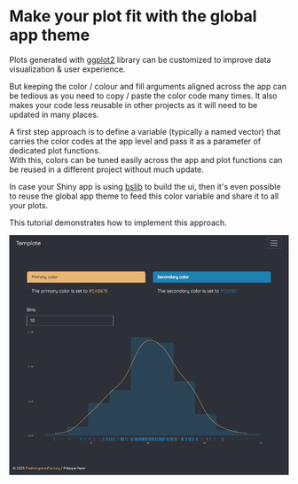 # Make your plot fit with the global app theme

Plots generated with [ggplot2](https://ggplot2.tidyverse.org/) library can be customized to improve data visualization & user experience.

But keeping the color / colour and fill arguments aligned across the app can be tedious as you need to copy / paste the color code many times. It also makes your code less reusable in other projects as it will need to be updated in many places.

A first step approach is to define a variable (typically a named vector) that carries the color codes at the app level and pass it as a parameter of dedicated plot functions.\
With this, colors can be tuned easily across the app and plot functions can be reused in a different project without much update.

In case your Shiny app is using [bslib](https://rstudio.github.io/bslib/) to build the ui, then it's even possible to reuse the global app theme to feed this color variable and share it to all your plots.

This tutorial demonstrates how to implement this approach.

![](screenshot.png)
